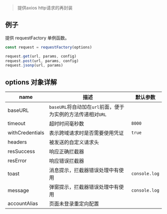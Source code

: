 > 提供axios http请求的再封装

## 例子

提供 requestFactory 单例函数。

```javascript
const request = requestFactory(options)

request.get(url, params, config)
request.post(url, params, config)
request.jsonp(url, params)
```

## options 对象详解

| name | 描述 | 默认参数 |
|------|--------|-------|
| baseURL | `baseURL`将自动加在`url`前面，便于为实例的方法传递相对`URL` | |
| timeout | 超时时间毫秒数 | `8000` |
| withCredentials | 表示跨域请求时是否需要使用凭证 | `true` |
| headers | 被发送的自定义请求头 | |
| resSuccess | 响应正确拦截器 | |
| resError | 响应错误拦截器 | |
| toast | 消息提示，拦截器错误处理中有使用 | `console.log` |
| message | 弹窗提示，拦截器错误处理中有使用 | `console.log` |
| accountAlias | 页面未登录重定向配置 | |
